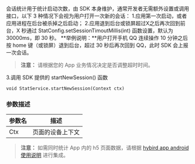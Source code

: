 会话统计用于统计启动次数，由 SDK 本身维护，通常开发者无需额外设置或调用接口，以下 3 种情况下会视为用户打开一次新的会话：
1.应用第一次启动，或者应用进程在后台被杀掉之后启动；
2.应用退到后台或锁屏超过X之后再次回到前台，X 秒通过 StatConfig.setSessionTimoutMillis(int) 函数设置，默认为 30000ms，即 30 秒。
**举例说明：**用户打开手机 QQ 连续操作 10 分钟之后按 home 键（或锁屏）退到后台，超过 30 秒后再次回到 QQ，此时 SDK 会上报一次会话。
>**注意：**
>请根据您的 App 业务情况决定是否调整超时时间。

3.调用 SDK 提供的 startNewSession() 函数

```
void StatService.startNewSession(Context ctx)
```
### 参数描述
|参数名|描述|
|------|---------|
|Ctx |页面的设备上下文|

>**注意：**
>如需同时统计 App 内的 h5 页面数据，请根据 [hybird app android 使用说明](http://docs.developer.qq.com/mta/fast_access/hybrid_app.html#android-sdk使用说明) 进行集成。
